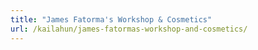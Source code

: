 ```yaml
---
title: "James Fatorma's Workshop & Cosmetics"
url: /kailahun/james-fatormas-workshop-and-cosmetics/
---
```

